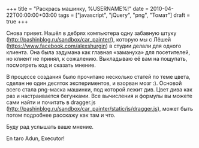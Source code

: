 +++
title = "Раскрась машинку, %USERNAME%!"
date = 2010-04-22T00:00:00+03:00
tags = ["javascript", "jQuery", "png", "Томат"]
draft = true
+++

Снова привет.
Нашёл в дебрях компьютера одну забавную штуку (http://pashinblog.ru/sandbox/car_painter/), которую мы с Лёшей
 (https://www.facebook.com/alexshurgin) в студии делали для одного клиента. 
 Она была задумана как главная «замануха» для посетителей, но клиент не принял, к сожалению. 
 Выкладываю её вам на пощупать, посмотреть код и сказать мнение.

В процессе создания было прочитано несколько статей по теме цвета, сделан не один десяток экспериментов, и взорван мозг :). 
Основой всего стала png-маска машинки, под которой лежит див. Цвет дива как раз и настраивается бегунками. 
Все вычисления и формулы вы можете сами найти и почитать в 
dragger.js (http://pashinblog.ru/sandbox/car_painter/static/js/dragger.js), может быть потом подробнее расскажу как там и что.

Буду рад услышать ваше мнение.

En taro Adun, Executor!
